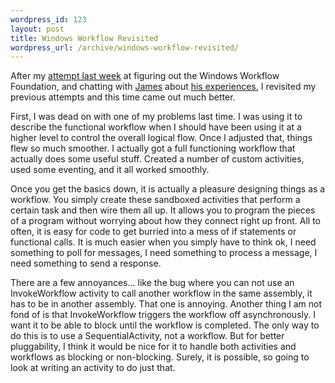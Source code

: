 ```yaml
--- 
wordpress_id: 123
layout: post
title: Windows Workflow Revisited
wordpress_url: /archive/windows-workflow-revisited/
---
```


<p>After my <a href="http://qgyen.net/archive/2006/03/22/1534.aspx">attempt last week</a> at figuring out the Windows Workflow Foundation, and chatting with <a href="http://www.coveryourasp.net/">James</a> about <a href="http://www.coveryourasp.net/Technical/WorkflowwithWF">his experiences</a>, I revisited my previous attempts and this time came out much better.</p>

<p>First, I was dead on with one of my problems last time.  I was using it to describe the functional workflow when I should have been using it at a higher level to control the overall logical flow.  Once I adjusted that, things flew so much smoother.  I actually got a full functioning workflow that actually does some useful stuff.  Created a number of custom activities, used some eventing, and it all worked smoothly.</p>

<p>Once you get the basics down, it is actually a pleasure designing things as a workflow.  You simply create these sandboxed activities that perform a certain task and then wire them all up.  It allows you to program the pieces of a program without worrying about how they connect right up front.  All to often, it is easy for code to get burried into a mess of if statements or functional calls.  It is much easier when you simply have to think ok, I need something to poll for messages, I need something to process a message, I need something to send a response.</p>

<p>There are a few annoyances... like the bug where you can not use an InvokeWorkflow activity to call another workflow in the same assembly, it has to be in another assembly.  That one is annoying.  Another thing I am not fond of is that InvokeWorkflow triggers the workflow off asynchronously.  I want it to be able to block until the workflow is completed.  The only way to do this is to use a SequentialActivity, not a workflow.  But for better pluggability, I think it would be nice for it to handle both activities and workflows as blocking or non-blocking.  Surely, it is possible, so going to look at writing an activity to do just that.</p>
         
